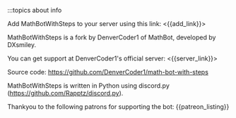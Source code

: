 :::topics about info

Add MathBotWithSteps to your server using this link: <{{add_link}}>

MathBotWithSteps is a fork by DenverCoder1 of MathBot, developed by DXsmiley.

You can get support at DenverCoder1's official server: <{{server_link}}>

Source code: https://github.com/DenverCoder1/math-bot-with-steps

MathBotWithSteps is written in Python using discord.py (<https://github.com/Rapptz/discord.py>).

Thankyou to the following patrons for supporting the bot:
{{patreon_listing}}
